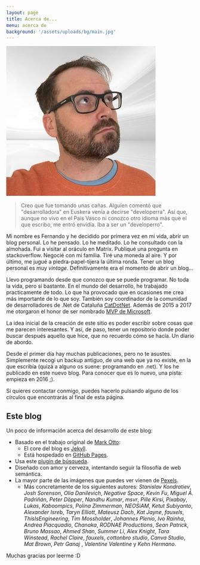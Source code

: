 ```yaml
---
layout: page
title: Acerca de...
menu: acerca de
background: '/assets/uploads/bg/main.jpg'
---
```


<img src="/assets/uploads/fernandoescolar400x400.jpg" class="avatar" alt="Foto de Fernando Escolar" />

> Creo que fue tomando unas cañas. Alguien comentó que "desarrolladora" en Euskera venía a decirse "developerra". Así que, aunque no vivo en el Pais Vasco ni conozco otro idioma más que el que escribo, me entró envidía. Iba a ser un "developerro".


Mi nombre es Fernando y he decidido por primera vez en mi vida, abrir un blog personal. Lo he pensado. Lo he meditado. Lo he consultado con la almohada. Fui a visitar al oráculo en Matrix. Publiqué una pregunta en stackoverflow. Negocié con mi familia. Tiré una moneda al aire. Y por último, me jugué a piedra-papel-tijera la última ronda. Tener un blog personal es muy *vintage*. Definitivamente era el momento de abrir un blog...

Llevo programando desde que conozco que se puede programar. No toda la vida, pero sí bastante. En el mundo del desarrollo, he trabajado practicamente de todo. Lo que ha provocado que en ocasiones me crea más importante de lo que soy. También soy coordinador de la comunidad de desarrolladores de .Net de Cataluña [CatDotNet](http://www.catdotnet.net). Además de 2015 a 2017 me otorgaron el honor de ser nombrado [MVP de Microsoft](https://mvp.microsoft.com/).

La idea inicial de la creación de este sitio es poder escribir sobre cosas que me parecen interesantes. Y así, de paso, tener un repositorio donde poder buscar después aquello que hice, que no recuerdo cómo se hacía. Un diario de abordo.

Desde el primer día hay muchas publicaciones, pero no te asustes. Simplemente recogí un backup antiguo, de una web que ya no existe, en la que escribía (quizá a alguno os suene: programando en .net). Y los he publicado en este nuevo blog. Para conocer que es lo nuevo, una pista: empieza en 2016 ;).

Si quieres contactar conmigo, puedes hacerlo pulsando alguno de los círculos que encontrarás al final de esta página.

## Este blog

Un poco de información acerca del desarrollo de este blog:

* Basado en el trabajo original de [Mark Otto](https://github.com/mdo):
  - El core del blog es [Jekyll](http://jekyllrb.com).
  - Está hospedado en [GitHub Pages](https://pages.github.com).
* Usa este [plugin de búsqueda](https://github.com/christian-fei/Simple-Jekyll-Search).
* Diseñado con amor y cerveza, intentando seguir la filosofía de web semántica.
* La mayor parte de las imágenes que puedes ver vienen de [Pexels](https://www.pexels.com/).
   - Más concretamente de los siguientes autores: *Stanislav Kondratiev*, *Josh Sorenson*, *Olia Danilevich*, *Negative Space*, *Kevin Fu*, *Miguel Á. Padriñán*, *Peter Döpper*, *Nandhu Kumar*, *msvr*, *Pille Kirsi*, *Pixabay*, *Lukas*, *Kaboompics*, *Polina Zimmerman*, *NEOSiAM*, *Ketut Subiyanto*, *Alexander Isreb*, *Taryn Elliott*, *Mateusz Dach*, *Kat Jayne*, *fauxels*, *ThisIsEngineering*, *Tim Mossholder*, *Johannes Plenio*, *Ivo Rainha*, *Andrea Piacquadio*, *Chanaka*, *RODNAE Productions*, *Sean Patrick*, *Bruno Massao*, *Ahmed Shan*, *Summer Li*, *Alex Knight*, *Tara Winstead*, *Rachel Claire*, *fauxels*, *cottonbro studio*, *Canva Studio*, *Mat Brown*, *Petr Ganaj*
, *Valentine Valentine* y *Kehn Hermano*.

Muchas gracias por leerme :D
